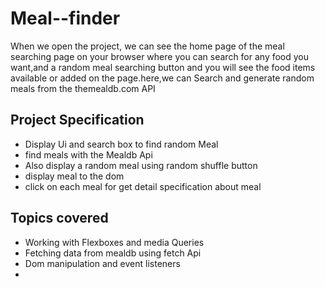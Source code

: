 # Meal--finder

When we open the project, we can see the home page of the meal searching page on your browser where you can search for any food you want,and a random meal searching button
and you will see the food items available or added on the page.here,we can Search and generate random meals from the themealdb.com API

## Project Specification

* Display Ui and search box  to find random Meal
* find meals with the Mealdb Api
* Also display a random meal using random shuffle button
* display meal to the dom
* click on each meal for get detail specification about meal

## Topics covered
* Working with Flexboxes and media Queries
* Fetching data from mealdb using fetch Api
* Dom manipulation and event listeners
* 
